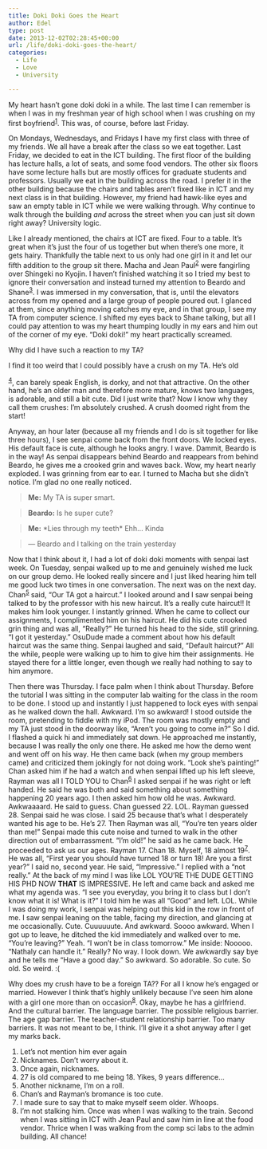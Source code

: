 ```yaml
---
title: Doki Doki Goes the Heart
author: Edel
type: post
date: 2013-12-02T02:28:45+00:00
url: /life/doki-doki-goes-the-heart/
categories:
  - Life
  - Love
  - University

---
```

My heart hasn&#8217;t gone doki doki in a while. The last time I can remember is when I was in my freshman year of high school when I was crushing on my first boyfriend<sup class="footnote"><a href="#foot_ajs-fn-id_1-216" id="back_ajs-fn-id_1-216">1</a></sup>. This was, of course, before last Friday.

On Mondays, Wednesdays, and Fridays I have my first class with three of my friends. We all have a break after the class so we eat together. Last Friday, we decided to eat in the ICT building. The first floor of the building has lecture halls, a lot of seats, and some food vendors. The other six floors have some lecture halls but are mostly offices for graduate students and professors. Usually we eat in the building across the road. I prefer it in the other building because the chairs and tables aren&#8217;t fixed like in ICT and my next class is in that building. However, my friend had hawk-like eyes and saw an empty table in ICT while we were walking through. Why continue to walk through the building _and_ across the street when you can just sit down right away? University logic.

Like I already mentioned, the chairs at ICT are fixed. Four to a table. It&#8217;s great when it&#8217;s just the four of us together but when there&#8217;s one more, it gets hairy. Thankfully the table next to us only had one girl in it and let our fifth addition to the group sit there. Macha and Jean Paul<sup class="footnote"><a href="#foot_ajs-fn-id_2-216" id="back_ajs-fn-id_2-216">2</a></sup> were fangirling over Shingeki no Kyojin. I haven&#8217;t finished watching it so I tried my best to ignore their conversation and instead turned my attention to Beardo and Shane<sup class="footnote"><a href="#foot_ajs-fn-id_3-216" id="back_ajs-fn-id_3-216">3</a></sup>. I was immersed in my conversation, that is, until the elevators across from my opened and a large group of people poured out. I glanced at them, since anything moving catches my eye, and in that group, I see my TA from computer science. I shifted my eyes back to Shane talking, but all I could pay attention to was my heart thumping loudly in my ears and him out of the corner of my eye. &#8220;Doki doki!&#8221; my heart practically screamed.

Why did I have such a reaction to my TA?

I find it too weird that I could possibly have a crush on my TA. He&#8217;s old
  
<sup class="footnote"><a href="#foot_ajs-fn-id_4-216" id="back_ajs-fn-id_4-216">4</a></sup>, can barely speak English, is dorky, and not that attractive. On the other hand, he&#8217;s an older man and therefore more mature, knows two languages, is adorable, and still a bit cute. Did I just write that? Now I know why they call them crushes: I&#8217;m absolutely crushed. A crush doomed right from the start!

Anyway, an hour later (because all my friends and I do is sit together for like three hours), I see senpai come back from the front doors. We locked eyes. His default face is cute, although he looks angry. I wave. Dammit, Beardo is in the way! As senpai disappears behind Beardo and reappears from behind Beardo, he gives me a crooked grin and waves back. Wow, my heart nearly exploded. I was grinning from ear to ear. I turned to Macha but she didn&#8217;t notice. I&#8217;m glad no one really noticed.

> **Me:** My TA is super smart.
  
> **Beardo:** Is he super cute?
  
> **Me:** \*Lies through my teeth\* Ehh&#8230; Kinda
  
> &mdash; Beardo and I talking on the train yesterday

Now that I think about it, I had a lot of doki doki moments with senpai last week. On Tuesday, senpai walked up to me and genuinely wished me luck on our group demo. He looked really sincere and I just liked hearing him tell me good luck two times in one conversation. The next was on the next day. Chan<sup class="footnote"><a href="#foot_ajs-fn-id_5-216" id="back_ajs-fn-id_5-216">5</a></sup> said, &#8220;Our TA got a haircut.&#8221; I looked around and I saw senpai being talked to by the professor with his new haircut. It&#8217;s a really cute haircut!! It makes him look younger. I instantly grinned. When he came to collect our assignments, I complimented him on his haircut. He did his cute crooked grin thing and was all, &#8220;Really?&#8221; He turned his head to the side, still grinning. &#8220;I got it yesterday.&#8221; OsuDude made a comment about how his default haircut was the same thing. Senpai laughed and said, &#8220;Default haircut?&#8221; All the while, people were walking up to him to give him their assignments. He stayed there for a little longer, even though we really had nothing to say to him anymore.

Then there was Thursday. I face palm when I think about Thursday. Before the tutorial I was sitting in the computer lab waiting for the class in the room to be done. I stood up and instantly I just happened to lock eyes with senpai as he walked down the hall. Awkward. I&#8217;m so awkward! I stood outside the room, pretending to fiddle with my iPod. The room was mostly empty and my TA just stood in the doorway like, &#8220;Aren&#8217;t you going to come in?&#8221; So I did. I flashed a quick hi and immediately sat down. He approached me instantly, because I was really the only one there. He asked me how the demo went and went off on his way. He then came back (when my group members came) and criticized them jokingly for not doing work. &#8220;Look she&#8217;s painting!&#8221; Chan asked him if he had a watch and when senpai lifted up his left sleeve, Rayman was all I TOLD YOU to Chan<sup class="footnote"><a href="#foot_ajs-fn-id_6-216" id="back_ajs-fn-id_6-216">6</a></sup> I asked senpai if he was right or left handed. He said he was both and said something about something happening 20 years ago. I then asked him how old he was. Awkward. Awkwaaaard. He said to guess. Chan guessed 22. LOL. Rayman guessed 28. Senpai said he was close. I said 25 because that&#8217;s what I desperately wanted his age to be. He&#8217;s 27. Then Rayman was all, &#8220;You&#8217;re ten years older than me!&#8221; Senpai made this cute noise and turned to walk in the other direction out of embarrassment. &#8220;I&#8217;m old!&#8221; he said as he came back. He proceeded to ask us our ages. Rayman 17. Chan 18. Myself, 18 almost 19<sup class="footnote"><a href="#foot_ajs-fn-id_7-216" id="back_ajs-fn-id_7-216">7</a></sup>. He was all, &#8220;First year you should have turned 18 or turn 18! Are you a first year?&#8221; I said no, second year. He said, &#8220;Impressive.&#8221; I replied with a &#8220;not really.&#8221; At the back of my mind I was like LOL YOU&#8217;RE THE DUDE GETTING HIS PHD NOW **THAT** IS IMPRESSIVE. He left and came back and asked me what my agenda was. &#8220;I see you everyday, you bring it to class but I don&#8217;t know what it is! What is it?&#8221; I told him he was all &#8220;Good&#8221; and left. LOL. While I was doing my work, I senpai was helping out this kid in the row in front of me. I saw senpai leaning on the table, facing my direction, and glancing at me occasionally. Cute. Cuuuuuute. And awkward. Soooo awkward. When I got up to leave, he ditched the kid immediately and walked over to me. &#8220;You&#8217;re leaving?&#8221; Yeah. &#8220;I won&#8217;t be in class tomorrow.&#8221; Me inside: Nooooo. &#8220;Nathaly can handle it.&#8221; Really? No way. I look down. We awkwardly say bye and he tells me &#8220;Have a good day.&#8221; So awkward. So adorable. So cute. So old. So weird. :(

Why does my crush have to be a foreign TA?? For all I know he&#8217;s engaged or married. However I think that&#8217;s highly unlikely because I&#8217;ve seen him alone with a girl one more than on occasion<sup class="footnote"><a href="#foot_ajs-fn-id_8-216" id="back_ajs-fn-id_8-216">8</a></sup>. Okay, maybe he has a girlfriend. And the cultural barrier. The language barrier. The possible religious barrier. The age gap barrier. The teacher-student relationship barrier. Too many barriers. It was not meant to be, I think. I&#8217;ll give it a shot anyway after I get my marks back.

<ol class="footnote">
  <li>
    <a id="foot_ajs-fn-id_1-216"></a>Let&#8217;s not mention him ever again&nbsp;&nbsp;<a class="ajs-back-link" href="#back_ajs-fn-id_1-216"></a>
  </li>
  <li>
    <a id="foot_ajs-fn-id_2-216"></a>Nicknames. Don&#8217;t worry about it.&nbsp;&nbsp;<a class="ajs-back-link" href="#back_ajs-fn-id_2-216"></a>
  </li>
  <li>
    <a id="foot_ajs-fn-id_3-216"></a>Once again, nicknames.&nbsp;&nbsp;<a class="ajs-back-link" href="#back_ajs-fn-id_3-216"></a>
  </li>
  <li>
    <a id="foot_ajs-fn-id_4-216"></a>27 is old compared to me being 18. Yikes, 9 years difference&#8230;&nbsp;&nbsp;<a class="ajs-back-link" href="#back_ajs-fn-id_4-216"></a>
  </li>
  <li>
    <a id="foot_ajs-fn-id_5-216"></a>Another nickname, I&#8217;m on a roll.&nbsp;&nbsp;<a class="ajs-back-link" href="#back_ajs-fn-id_5-216"></a>
  </li>
  <li>
    <a id="foot_ajs-fn-id_6-216"></a>Chan&#8217;s and Rayman&#8217;s bromance is too cute.&nbsp;&nbsp;<a class="ajs-back-link" href="#back_ajs-fn-id_6-216"></a>
  </li>
  <li>
    <a id="foot_ajs-fn-id_7-216"></a>I made sure to say that to make myself seem older. Whoops.&nbsp;&nbsp;<a class="ajs-back-link" href="#back_ajs-fn-id_7-216"></a>
  </li>
  <li>
    <a id="foot_ajs-fn-id_8-216"></a>I&#8217;m not stalking him. Once was when I was walking to the train. Second when I was sitting in ICT with Jean Paul and saw him in line at the food vendor. Thrice when I was walking from the comp sci labs to the admin building. All chance!&nbsp;&nbsp;<a class="ajs-back-link" href="#back_ajs-fn-id_8-216"></a>
  </li>
</ol>

<div id="ajs-fn-id_1-216" style="display:none;margin:0;" class="ajs-footnote-popup">
  <div>
    Let&#8217;s not mention him ever again
  </div>
</div>

<div id="ajs-fn-id_2-216" style="display:none;margin:0;" class="ajs-footnote-popup">
  <div>
    Nicknames. Don&#8217;t worry about it.
  </div>
</div>

<div id="ajs-fn-id_3-216" style="display:none;margin:0;" class="ajs-footnote-popup">
  <div>
    Once again, nicknames.
  </div>
</div>

<div id="ajs-fn-id_4-216" style="display:none;margin:0;" class="ajs-footnote-popup">
  <div>
    27 is old compared to me being 18. Yikes, 9 years difference&#8230;
  </div>
</div>

<div id="ajs-fn-id_5-216" style="display:none;margin:0;" class="ajs-footnote-popup">
  <div>
    Another nickname, I&#8217;m on a roll.
  </div>
</div>

<div id="ajs-fn-id_6-216" style="display:none;margin:0;" class="ajs-footnote-popup">
  <div>
    Chan&#8217;s and Rayman&#8217;s bromance is too cute.
  </div>
</div>

<div id="ajs-fn-id_7-216" style="display:none;margin:0;" class="ajs-footnote-popup">
  <div>
    I made sure to say that to make myself seem older. Whoops.
  </div>
</div>

<div id="ajs-fn-id_8-216" style="display:none;margin:0;" class="ajs-footnote-popup">
  <div>
    I&#8217;m not stalking him. Once was when I was walking to the train. Second when I was sitting in ICT with Jean Paul and saw him in line at the food vendor. Thrice when I was walking from the comp sci labs to the admin building. All chance!
  </div>
</div>